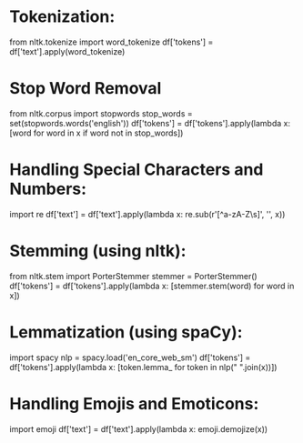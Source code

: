 # Tokenization:

from nltk.tokenize import word_tokenize
df['tokens'] = df['text'].apply(word_tokenize)

# Stop Word Removal
from nltk.corpus import stopwords
stop_words = set(stopwords.words('english'))
df['tokens'] = df['tokens'].apply(lambda x: [word for word in x if word not in stop_words])


# Handling Special Characters and Numbers:

import re
df['text'] = df['text'].apply(lambda x: re.sub(r'[^a-zA-Z\s]', '', x))

# Stemming (using nltk):

from nltk.stem import PorterStemmer
stemmer = PorterStemmer()
df['tokens'] = df['tokens'].apply(lambda x: [stemmer.stem(word) for word in x])


# Lemmatization (using spaCy):

import spacy
nlp = spacy.load('en_core_web_sm')
df['tokens'] = df['tokens'].apply(lambda x: [token.lemma_ for token in nlp(" ".join(x))])


# Handling Emojis and Emoticons:

import emoji
df['text'] = df['text'].apply(lambda x: emoji.demojize(x))
